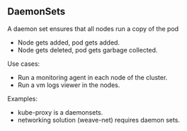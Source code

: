 ## DaemonSets

A daemon set ensures that all nodes run a copy of the pod

- Node gets added, pod gets added. 
- Node gets deleted, pod gets garbage collected.

Use cases:
- Run a monitoring agent in each node of the cluster. 
- Run a vm logs viewer in the nodes. 

Examples:
- kube-proxy is a daemonsets. 
- networking solution (weave-net) requires daemon sets. 

